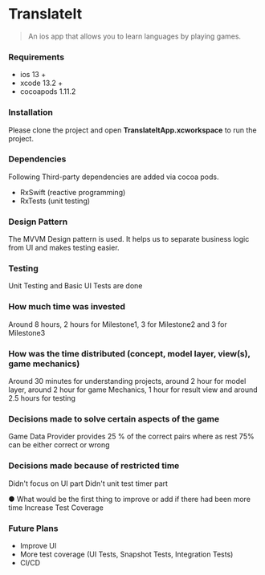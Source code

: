 # TranslateIt
> An ios app that allows you to learn languages by playing games.

### Requirements

* ios 13 + 
* xcode 13.2 +
* cocoapods 1.11.2 

### Installation
Please clone the project and open **TranslateItApp.xcworkspace** to run the project.

### Dependencies

Following Third-party dependencies are added via cocoa pods.

* RxSwift (reactive programming)
* RxTests (unit testing)
 
### Design Pattern
The MVVM Design pattern is used. It helps us to separate business logic from UI and makes testing easier.
 
### Testing 
Unit Testing and Basic UI Tests are done


### How much time was invested
 Around 8 hours, 2 hours for Milestone1, 3 for Milestone2 and 3 for Milestone3

### How was the time distributed (concept, model layer, view(s), game mechanics)
Around 30 minutes for understanding projects, around 2 hour for model layer, around 2 hour for game Mechanics, 1 hour for result view and around 2.5 hours for testing


### Decisions made to solve certain aspects of the game
Game Data Provider provides 25 % of the correct pairs where as rest 75% can be either correct or wrong

### Decisions made because of restricted time
Didn't focus on UI part
Didn't unit test timer part

● What would be the first thing to improve or add if there had been more time
Increase Test Coverage

### Future Plans
* Improve UI
* More test coverage (UI Tests, Snapshot Tests, Integration Tests)
* CI/CD

